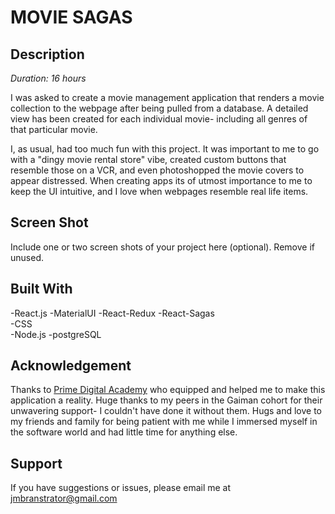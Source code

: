 # MOVIE SAGAS

## Description

_Duration: 16 hours_

I was asked to create a movie management application that renders a movie collection to the webpage after being pulled from a database. A detailed view has been created for each individual movie- including all genres of that particular movie.

I, as usual, had too much fun with this project. It was important to me to go with a "dingy movie rental store" vibe, created custom buttons that resemble those on a VCR, and even photoshopped the movie covers to appear distressed. When creating apps its of utmost importance to me to keep the UI intuitive, and I love when webpages resemble real life items. 

## Screen Shot

Include one or two screen shots of your project here (optional). Remove if unused.

## Built With

-React.js
-MaterialUI
-React-Redux
-React-Sagas  
-CSS  
-Node.js 
-postgreSQL

## Acknowledgement
Thanks to [Prime Digital Academy](www.primeacademy.io) who equipped and helped me to make this application a reality. Huge thanks to my peers in the Gaiman cohort for their unwavering support- I couldn't have done it without them. Hugs and love to my friends and family for being patient with me while I immersed myself in the software world and had little time for anything else. 

## Support
If you have suggestions or issues, please email me at jmbranstrator@gmail.com
